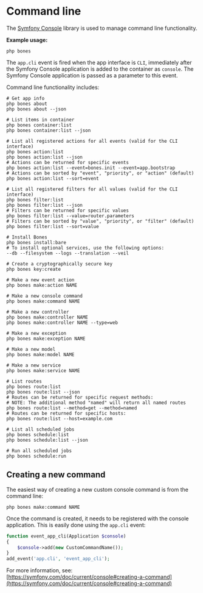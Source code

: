 # Command line

The [Symfony Console](https://github.com/symfony/console) library is used to manage command line functionality.

**Example usage:**

```
php bones
```

The `app.cli` event is fired when the app interface is `CLI`, immediately after the Symfony Console application is added to the container as `console`.
The Symfony Console application is passed as a parameter to this event.

Command line functionality includes:

```shell
# Get app info
php bones about
php bones about --json

# List items in container
php bones container:list
php bones container:list --json

# List all registered actions for all events (valid for the CLI interface)
php bones action:list
php bones action:list --json
# Actions can be returned for specific events
php bones action:list --event=bones.init --event=app.bootstrap
# Actions can be sorted by "event", "priority", or "action" (default)
php bones action:list --sort=event

# List all registered filters for all values (valid for the CLI interface)
php bones filter:list
php bones filter:list --json
# Filters can be returned for specific values
php bones filter:list --value=router.parameters
# Filters can be sorted by "value", "priority", or "filter" (default)
php bones filter:list --sort=value

# Install Bones
php bones install:bare
# To install optional services, use the following options:
--db --filesystem --logs --translation --veil

# Create a cryptographically secure key
php bones key:create

# Make a new event action
php bones make:action NAME

# Make a new console command
php bones make:command NAME

# Make a new controller
php bones make:controller NAME
php bones make:controller NAME --type=web

# Make a new exception
php bones make:exception NAME

# Make a new model
php bones make:model NAME

# Make a new service
php bones make:service NAME

# List routes
php bones route:list
php bones route:list --json
# Routes can be returned for specific request methods:
# NOTE: The additional method "named" will return all named routes
php bones route:list --method=get --method=named
# Routes can be returned for specific hosts:
php bones route:list --host=example.com

# List all scheduled jobs
php bones schedule:list
php bones schedule:list --json

# Run all scheduled jobs
php bones schedule:run
```

## Creating a new command

The easiest way of creating a new custom console command is from the command line:

```
php bones make:command NAME
```

Once the command is created, it needs to be registered with the console application.
This is easily done using the `app.cli` event:

```php
function event_app_cli(Application $console)
{
    $console->add(new CustomCommandName());
}
add_event('app.cli', 'event_app_cli');
```

For more information, see: [https://symfony.com/doc/current/console#creating-a-command](https://symfony.com/doc/current/console#creating-a-command)